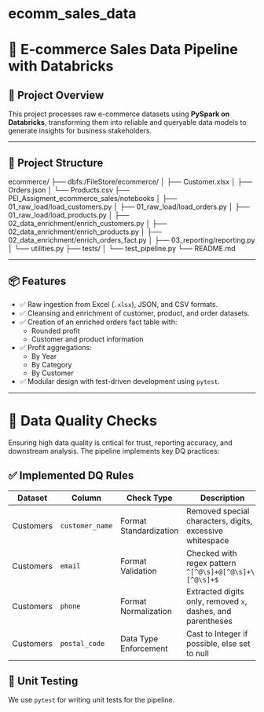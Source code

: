 # ecomm_sales_data
# 🛒 E-commerce Sales Data Pipeline with Databricks

## 📘 Project Overview

This project processes raw e-commerce datasets using **PySpark on Databricks**, transforming them into reliable and queryable data models to generate insights for business stakeholders.

---

## 📁 Project Structure

ecommerce/
├── dbfs:/FileStore/ecommerce/
│ ├── Customer.xlsx
│ ├── Orders.json
│ └── Products.csv
├── PEI_Assigment_ecommerce_sales/notebooks
│ ├── 01_raw_load/load_customers.py
│ ├── 01_raw_load/load_orders.py
│ ├── 01_raw_load/load_products.py
│ ├── 02_data_enrichment/enrich_customers.py
│ ├── 02_data_enrichment/enrich_products.py
│ ├── 02_data_enrichment/enrich_orders_fact.py
│ ├── 03_reporting/reporting.py
│ └── utilities.py
├── tests/
│ └── test_pipeline.py
└── README.md


---

## 📦 Features

- ✅ Raw ingestion from Excel (`.xlsx`), JSON, and CSV formats.
- ✅ Cleansing and enrichment of customer, product, and order datasets.
- ✅ Creation of an enriched orders fact table with:
  - Rounded profit
  - Customer and product information
- ✅ Profit aggregations:
  - By Year
  - By Category
  - By Customer
- ✅ Modular design with test-driven development using `pytest`.

---

# 🧹 Data Quality Checks

Ensuring high data quality is critical for trust, reporting accuracy, and downstream analysis. The pipeline implements key DQ practices:

## ✅ Implemented DQ Rules

| Dataset     | Column           | Check Type               | Description                                                                 |
|-------------|------------------|--------------------------|-----------------------------------------------------------------------------|
| Customers   | `customer_name`  | Format Standardization   | Removed special characters, digits, excessive whitespace                    |
| Customers   | `email`          | Format Validation        | Checked with regex pattern `^[^@\s]+@[^@\s]+\.[^@\s]+$` |
| Customers   | `phone`          | Format Normalization     | Extracted digits only, removed `x`, dashes, and parentheses                 |
| Customers   | `postal_code`    | Data Type Enforcement    | Cast to Integer if possible, else set to null                              |   | Orders      | `profit`         | Numeric Precision        | Rounded to two decimal places                                              |


## 🧪 Unit Testing

We use `pytest` for writing unit tests for the pipeline.
